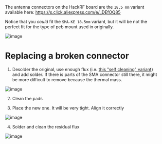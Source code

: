 The antenna connectors on the HackRF board are the `18.5 mm` variant available here: https://s.click.aliexpress.com/e/_DEfOQ85

Notice that you _could_ fit the `SMA-KE 18.5mm` variant, but it will be not the perfect fit for the type of pcb mount used in originally.

![image](https://user-images.githubusercontent.com/1091420/233613253-7a1d1949-f2f6-4c1d-be40-eaa1fa750ba4.png)

# Replacing a broken connector

1. Desolder the original, use enough flux (i.e. [this "self cleaning" variant](https://s.click.aliexpress.com/e/_DEfOQ85)) and add solder. If there is parts of the SMA connector still there, it might be more difficult to remove because the thermal mass. 

![image](https://user-images.githubusercontent.com/1091420/233613342-dfb284ee-b9ea-4851-8bed-b1313042632f.png)

2. Clean the pads

3. Place the new one. It will be very tight. Align it correctly

![image](https://user-images.githubusercontent.com/1091420/233613467-ce3a2e5b-7390-459d-939c-17e6cb0d34b4.png)

4. Solder and clean the residual flux

![image](https://user-images.githubusercontent.com/1091420/233613588-ca1efaf2-ab51-4c38-9fbb-e4e7f345765f.png)
